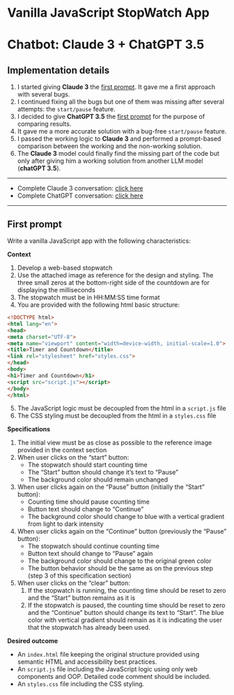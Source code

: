 # Vanilla JavaScript StopWatch App
# Chatbot: Claude 3 + ChatGPT 3.5

## Implementation details
1. I started giving **Claude 3** the [first prompt](#first-prompt). It gave me a first approach with several bugs.
2. I continued fixing all the bugs but one of them was missing after several attempts: the `start/pause` feature.
3. I decided to give **ChatGPT 3.5** the [first prompt](#first-prompt) for the purpose of comparing results.
4. It gave me a more accurate solution with a bug-free `start/pause` feature.
5. I passed the working logic to **Claude 3** and performed a prompt-based comparison between the working and the non-working solution.
6. The **Claude 3** model could finally find the missing part of the code but only after giving him a working solution from another LLM model (**chatGPT 3.5**).

---
* Complete Claude 3 conversation: [click here](https://claude.ai/chat/b6c33b38-14d1-47d6-8e23-a1ba78e0f8bf)
* Complete ChatGPT conversation: [click here](https://chat.openai.com/share/3e1b2381-be5c-4e9e-bd64-bdb90a64846b)
---
## First prompt
Write a vanilla JavaScript app with the following characteristics:

**Context**

1. Develop a web-based stopwatch
2. Use the attached image as reference for the design and styling. The three small zeros at the bottom-right side of the countdown are for displaying the milliseconds
3. The stopwatch must be in HH:MM:SS time format
4. You are provided with the following html basic structure:
  ```html
  <!DOCTYPE html>
  <html lang="en">
  <head>
  <meta charset="UTF-8">
  <meta name="viewport" content="width=device-width, initial-scale=1.0">
  <title>Timer and Countdown</title>
  <link rel="stylesheet" href="styles.css">
  </head>
  <body>
  <h1>Timer and Countdown</h1>
  <script src="script.js"></script>
  </body>
  </html>
  ```

5. The JavaScript logic must be decoupled from the html in a `script.js` file
6. The CSS styling must be decoupled from the html in a `styles.css` file

**Specifications**

1. The initial view must be as close as possible to the reference image provided in the context section
2. When user clicks on the “start” button:
    - The stopwatch should start counting time
    - The “Start” button should change it’s text to “Pause”
    - The background color should remain unchanged
3. When user clicks again on the “Pause” button (initially the “Start” button):
    - Counting time should pause counting time
    - Button text should change to “Continue”
    - The background color should change to blue with a vertical gradient from light to dark intensity
4. When user clicks again on the “Continue” button (previously the “Pause” button):
    - The stopwatch should continue counting time
    - Button text should change to “Pause” again
    - The background color should change to the original green color
    - The button behavior should be the same as on the previous step (step 3 of this specification section)
5. When user clicks on the “clear” button:
    1. If the stopwatch is running, the counting time should be reset to zero and the “Start” button remains as it is
    2. If the stopwatch is paused, the counting time should be reset to zero and the “Continue” button should change its text to “Start”. The blue color with vertical gradient should remain as it is indicating the user that the stopwatch has already been used.

**Desired outcome**

- An `index.html` file keeping the original structure provided using semantic HTML and accessibility best practices.
- An `script.js` file including the JavaScript logic using only web components and OOP. Detailed code comment should be included.
- An `styles.css` file including the CSS styling.

